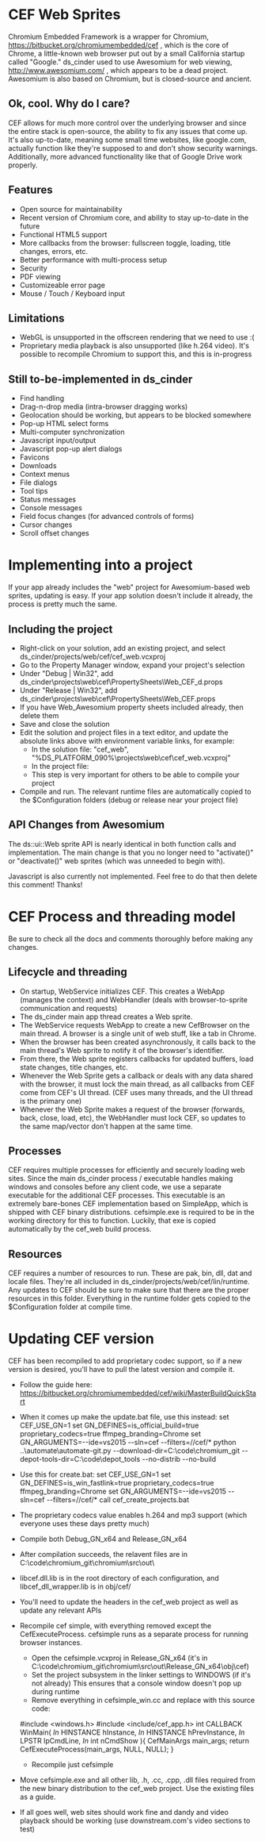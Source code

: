 CEF Web Sprites
======================

Chromium Embedded Framework is a wrapper for Chromium, https://bitbucket.org/chromiumembedded/cef , which is the core of Chrome, a little-known web browser put out by a small California startup called "Google."  ds_cinder used to use Awesomium for web viewing, http://www.awesomium.com/ , which appears to be a dead project. Awesomium is also based on Chromium, but is closed-source and ancient. 

Ok, cool. Why do I care?
------------------------

CEF allows for much more control over the underlying browser and since the entire stack is open-source, the ability to fix any issues that come up. It's also up-to-date, meaning some small time websites, like google.com, actually function like they're supposed to and don't show security warnings. Additionally, more advanced functionality like that of Google Drive work properly.

Features
--------------

* Open source for maintainability
* Recent version of Chromium core, and ability to stay up-to-date in the future
* Functional HTML5 support
* More callbacks from the browser: fullscreen toggle, loading, title changes, errors, etc.
* Better performance with multi-process setup
* Security
* PDF viewing
* Customizeable error page
* Mouse / Touch / Keyboard input


Limitations
-------------

* WebGL is unsupported in the offscreen rendering that we need to use :(
* Proprietary media playback is also unsupported (like h.264 video). It's possible to recompile Chromium to support this, and this is in-progress


Still to-be-implemented in ds_cinder
-------------------------------------

* Find handling
* Drag-n-drop media (intra-browser dragging works)
* Geolocation should be working, but appears to be blocked somewhere
* Pop-up HTML select forms
* Multi-computer synchronization
* Javascript input/output
* Javascript pop-up alert dialogs
* Favicons
* Downloads
* Context menus
* File dialogs
* Tool tips
* Status messages
* Console messages
* Field focus changes (for advanced controls of forms)
* Cursor changes
* Scroll offset changes


Implementing into a project
============================

If your app already includes the "web" project for Awesomium-based web sprites, updating is easy. If your app solution doesn't include it already, the process is pretty much the same.

Including the project
---------------------

* Right-click on your solution, add an existing project, and select ds_cinder/projects/web/cef/cef_web.vcxproj
* Go to the Property Manager window, expand your project's selection
* Under "Debug | Win32", add ds_cinder\projects\web\cef\PropertySheets\Web_CEF_d.props
* Under "Release | Win32", add ds_cinder\projects\web\cef\PropertySheets\Web_CEF.props
* If you have Web_Awesomium property sheets included already, then delete them
* Save and close the solution
* Edit the solution and project files in a text editor, and update the absolute links above with environment variable links, for example:
    * In the solution file: "cef_web", "%DS_PLATFORM_090%\projects\web\cef\cef_web.vcxproj" 
	* In the project file: <Import Project="$(DS_PLATFORM_090)\projects\web\cef\PropertySheets\Web_CEF_d.props" />
	* This step is very important for others to be able to compile your project
* Compile and run. The relevant runtime files are automatically copied to the $Configuration folders (debug or release near your project file)

API Changes from Awesomium
---------------------------

The ds::ui::Web sprite API is nearly identical in both function calls and implementation. The main change is that you no longer need to "activate()" or "deactivate()" web sprites (which was unneeded to begin with).

Javascript is also currently not implemented. Feel free to do that then delete this comment! Thanks!


CEF Process and threading model
===============================

Be sure to check all the docs and comments thoroughly before making any changes.

Lifecycle and threading
-------------------------

* On startup, WebService initializes CEF. This creates a WebApp (manages the context) and WebHandler (deals with browser-to-sprite communication and requests)
* The ds_cinder main app thread creates a Web sprite.
* The WebService requests WebApp to create a new CefBrowser on the main thread. A browser is a single unit of web stuff, like a tab in Chrome.
* When the browser has been created asynchronously, it calls back to the main thread's Web sprite to notify it of the browser's identifier. 
* From there, the Web sprite registers callbacks for updated buffers, load state changes, title changes, etc. 
* Whenever the Web Sprite gets a callback or deals with any data shared with the browser, it must lock the main thread, as all callbacks from CEF come from CEF's UI thread. (CEF uses many threads, and the UI thread is the primary one)
* Whenever the Web Sprite makes a request of the browser (forwards, back, close, load, etc), the WebHandler must lock CEF, so updates to the same map/vector don't happen at the same time. 

Processes
-----------------------

CEF requires multiple processes for efficiently and securely loading web sites. Since the main ds_cinder process / executable handles making windows and consoles before any client code, we use a separate executable for the additional CEF processes. This executable is an extremely bare-bones CEF implementation based on SimpleApp, which is shipped with CEF binary distributions. cefsimple.exe is required to be in the working directory for this to function. Luckily, that exe is copied automatically by the cef_web build process. 

Resources
----------------------

CEF requires a number of resources to run. These are pak, bin, dll, dat and locale files. They're all included in ds_cinder/projects/web/cef/lin/runtime. Any updates to CEF should be sure to make sure that there are the proper resources in this folder. Everything in the runtime folder gets copied to the $Configuration folder at compile time.


Updating CEF version
========================

CEF has been recompiled to add proprietary codec support, so if a new version is desired, you'll have to pull the latest version and compile it.

* Follow the guide here: https://bitbucket.org/chromiumembedded/cef/wiki/MasterBuildQuickStart
* When it comes up make the update.bat file, use this instead:
    set CEF_USE_GN=1
    set GN_DEFINES=is_official_build=true proprietary_codecs=true ffmpeg_branding=Chrome
    set GN_ARGUMENTS=--ide=vs2015 --sln=cef --filters=//cef/*
    python ..\automate\automate-git.py --download-dir=C:\code\chromium_git --depot-tools-dir=C:\code\depot_tools --no-distrib --no-build
	
* Use this for create.bat:
    set CEF_USE_GN=1
    set GN_DEFINES=is_win_fastlink=true proprietary_codecs=true ffmpeg_branding=Chrome
    set GN_ARGUMENTS=--ide=vs2015 --sln=cef --filters=//cef/*
    call cef_create_projects.bat
	
* The proprietary codecs value enables h.264 and mp3 support (which everyone uses these days pretty much)

* Compile both Debug_GN_x64 and Release_GN_x64
* After compilation succeeds, the relavent files are in C:\code\chromium_git\chromium\src\out\
* libcef.dll.lib is in the root directory of each configuration, and libcef_dll_wrapper.lib is in obj/cef/
* You'll need to update the headers in the cef_web project as well as update any relevant APIs
* Recompile cef simple, with everything removed except the CefExecuteProcess. cefsimple runs as a separate process for running browser instances. 
	* Open the cefsimple.vcxproj in Release_GN_x64 (it's in C:\code\chromium_git\chromium\src\out\Release_GN_x64\obj\cef)
	* Set the project subsystem in the linker settings to WINDOWS (if it's not already) This ensures that a console window doesn't pop up during runtime
	* Remove everything in cefsimple_win.cc and replace with this source code:

	#include <windows.h>
	#include <include/cef_app.h>
	int CALLBACK WinMain(
	_In_ HINSTANCE hInstance,
	_In_ HINSTANCE hPrevInstance,
	_In_ LPSTR     lpCmdLine,
	_In_ int       nCmdShow
	){
		CefMainArgs main_args;
		return CefExecuteProcess(main_args, NULL, NULL);
	}
	* Recompile just cefsimple
* Move cefsimple.exe and all other lib, .h, .cc, .cpp, .dll files required from the new binary distribution to the cef_web project. Use the existing files as a guide.
* If all goes well, web sites should work fine and dandy and video playback should be working (use downstream.com's video sections to test)
	

